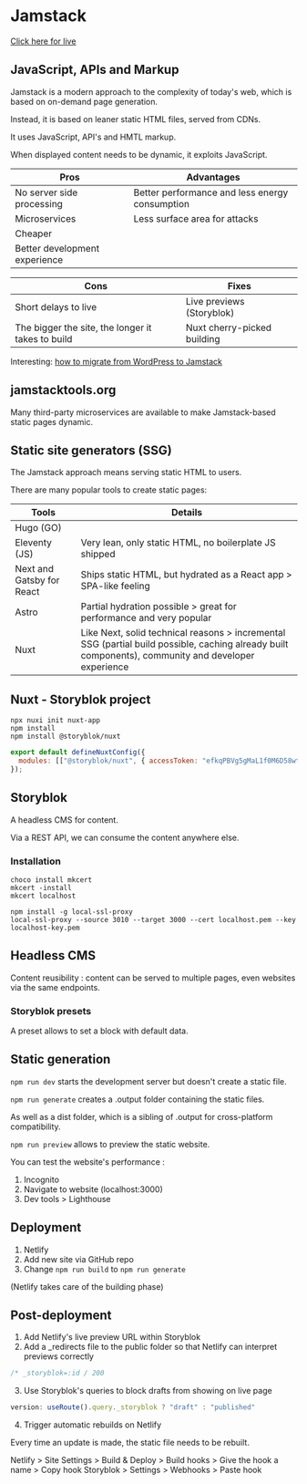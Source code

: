 # Jamstack

[Click here for live](https://sparkling-manatee-3c1134.netlify.app/)

## JavaScript, APIs and Markup

Jamstack is a modern approach to the complexity of today's web, which is based on on-demand page generation.

Instead, it is based on leaner static HTML files, served from CDNs.

It uses JavaScript, API's and HMTL markup.

When displayed content needs to be dynamic, it exploits JavaScript.

| Pros                          | Advantages                                     |
| ----------------------------- | ---------------------------------------------- |
| No server side processing     | Better performance and less energy consumption |
| Microservices                 | Less surface area for attacks                  |
| Cheaper                       |
| Better development experience |

| Cons                                              | Fixes                       |
| ------------------------------------------------- | --------------------------- |
| Short delays to live                              | Live previews (Storyblok)   |
| The bigger the site, the longer it takes to build | Nuxt cherry-picked building |

Interesting: [how to migrate from WordPress to Jamstack](https://www.smashingmagazine.com/2020/01/migration-from-wordpress-to-jamstack/)

## jamstacktools.org

Many third-party microservices are available to make Jamstack-based static pages dynamic.

## Static site generators (SSG)

The Jamstack approach means serving static HTML to users.

There are many popular tools to create static pages:

| Tools                     | Details                                                                                                                                             |
| ------------------------- | --------------------------------------------------------------------------------------------------------------------------------------------------- |
| Hugo (GO)                 |                                                                                                                                                     |
| Eleventy (JS)             | Very lean, only static HTML, no boilerplate JS shipped                                                                                              |
| Next and Gatsby for React | Ships static HTML, but hydrated as a React app > SPA-like feeling                                                                                   |
| Astro                     | Partial hydration possible > great for performance and very popular                                                                                 |
| Nuxt                      | Like Next, solid technical reasons > incremental SSG (partial build possible, caching already built components), community and developer experience |

## Nuxt - Storyblok project

```
npx nuxi init nuxt-app
npm install
npm install @storyblok/nuxt
```

```JavaScript
export default defineNuxtConfig({
  modules: [["@storyblok/nuxt", { accessToken: "efkqPBVg5gMaL1f0M6D58wtt" }]],
});
```

## Storyblok

A headless CMS for content.

Via a REST API, we can consume the content anywhere else.

### Installation

```
choco install mkcert
mkcert -install
mkcert localhost

npm install -g local-ssl-proxy
local-ssl-proxy --source 3010 --target 3000 --cert localhost.pem --key localhost-key.pem
```

## Headless CMS

Content reusibility : content can be served to multiple pages, even websites via the same endpoints.

### Storyblok presets

A preset allows to set a block with default data.

## Static generation

`npm run dev` starts the development server but doesn't create a static file.

`npm run generate` creates a .output folder containing the static files.

As well as a dist folder, which is a sibling of .output for cross-platform compatibility.

`npm run preview` allows to preview the static website.

You can test the website's performance :

1. Incognito
2. Navigate to website (localhost:3000)
3. Dev tools > Lighthouse

## Deployment

1. Netlify
2. Add new site via GitHub repo
3. Change `npm run build` to `npm run generate`

(Netlify takes care of the building phase)

## Post-deployment

1. Add Netlify's live preview URL within Storyblok
2. Add a \_redirects file to the public folder so that Netlify can interpret previews correctly

```JavaScript
/* _storyblok=:id / 200
```

3. Use Storyblok's queries to block drafts from showing on live page

```JavaScript
version: useRoute().query._storyblok ? "draft" : "published"
```

4. Trigger automatic rebuilds on Netlify

Every time an update is made, the static file needs to be rebuilt.

Netlify > Site Settings > Build & Deploy > Build hooks > Give the hook a name > Copy hook
Storyblok > Settings > Webhooks > Paste hook
